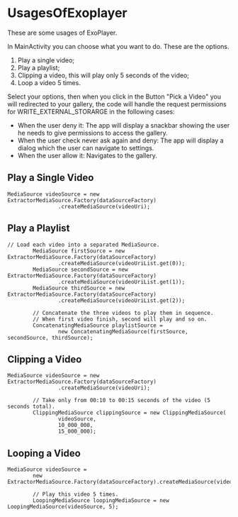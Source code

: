 # UsagesOfExoplayer
These are some usages of ExoPlayer.

In MainActivity you can choose what you want to do. These are the options.

1. Play a single video; 
2. Play a playlist;
3. Clipping a video, this will play only 5 seconds of the video;
4. Loop a video 5 times.

Select your options, then when you click in the Button "Pick a Video" you will redirected to your gallery, the code will handle the request permissions for WRITE_EXTERNAL_STORARGE in the following cases:

- When the user deny it: The app will display a snackbar showing the user he needs to give permissions to access the gallery.
- When the user check never ask again and deny: The app will display a dialog which the user can navigate to settings.
- When the user allow it: Navigates to the gallery.

## Play a Single Video

```
MediaSource videoSource = new ExtractorMediaSource.Factory(dataSourceFactory)
                .createMediaSource(videoUri);
```


## Play a Playlist

```
// Load each video into a separated MediaSource.
        MediaSource firstSource = new ExtractorMediaSource.Factory(dataSourceFactory)
                .createMediaSource(videoUriList.get(0));
        MediaSource secondSource = new ExtractorMediaSource.Factory(dataSourceFactory)
                .createMediaSource(videoUriList.get(1));
        MediaSource thirdSource = new ExtractorMediaSource.Factory(dataSourceFactory)
                .createMediaSource(videoUriList.get(2));

        // Concatenate the three videos to play them in sequence. 
        // When first video finish, second will play and so on.
        ConcatenatingMediaSource playlistSource = 
                new ConcatenatingMediaSource(firstSource, secondSource, thirdSource);
```


## Clipping a Video

```
MediaSource videoSource = new ExtractorMediaSource.Factory(dataSourceFactory)
                .createMediaSource(videoUri);

        // Take only from 00:10 to 00:15 seconds of the video (5 seconds total).
        ClippingMediaSource clippingSource = new ClippingMediaSource(
                videoSource,
                10_000_000,
                15_000_000);
```


## Looping a Video

```
MediaSource videoSource = 
        new ExtractorMediaSource.Factory(dataSourceFactory).createMediaSource(videoUri);

        // Play this video 5 times.
        LoopingMediaSource loopingMediaSource = new LoopingMediaSource(videoSource, 5);
```
